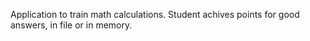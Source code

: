Application to train math calculations.
Student achives points for good answers, in file or in memory.
